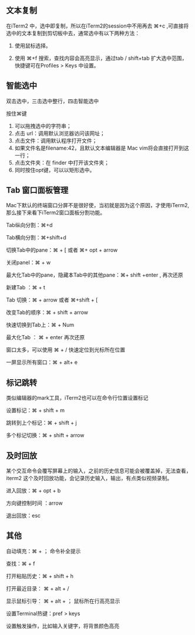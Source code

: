 ## 文本复制

在iTerm2 中，选中即复制，所以在iTerm2的session中不用再去 ⌘+c ,可直接将选中的文本复制到剪切板中去，通常选中有以下两种方法：

1. 使用鼠标选择。

2. 使用 ⌘+f 搜索，查找内容会高亮显示，通过tab / shift+tab 扩大选中范围，快捷键可在Profiles > Keys 中设置。

 

## 智能选中

双击选中，三击选中整行，四击智能选中

按住⌘键

1. 可以拖拽选中的字符串；
2. 点击 url：调用默认浏览器访问该网址；
3. 点击文件：调用默认程序打开文件；
4. 如果文件名是filename:42，且默认文本编辑器是 Mac vim将会直接打开到这一行；
5. 点击文件夹：在 finder 中打开该文件夹；
6. 同时按住opt键，可以以矩形选中。

 

## Tab 窗口面板管理

Mac下默认的终端窗口分屏不是很好使，当初就是因为这个原因，才使用iTerm2,那么接下来看下iTerm2窗口面板分割功能。

Tab纵向分割：⌘+d



Tab横向分割：⌘+shift+d



切换Tab中的pane：⌘ + [  或者 ⌘+ opt + arrow

关闭panel：⌘ + w

最大化Tab中的pane，隐藏本Tab中的其他pane：⌘+ shift +enter , 再次还原



新建Tab ：⌘ + t

Tab 切换：⌘ + arrow 或者 ⌘+shift + [

改变Tab的顺序：⌘ + shift + arrow

快速切换到Tab上：⌘ + Num

最大化Tab ： ⌘ + enter  再次还原

窗口太多，可以使用 ⌘ + / 快速定位到光标所在位置



一屏显示所有窗口：⌘ + alt+ e



## 标记跳转

类似编辑器的mark工具，iTerm2也可以在命令行位置设置标记

设置标记：⌘ + shift + m

跳转到上个标记：⌘ + shift + j

多个标记切换：⌘ + shift + arrow

 

## 及时回放

某个交互命令会覆写屏幕上的输入，之前的历史信息可能会被覆盖掉，无法查看，iterm2 这个及时回放功能，会记录历史输入，输出，有点类似视频录制。



进入回放：⌘ + opt + b 

方向键控制时间 ：arrow  

退出回放：esc

 

## 其他

自动填充：⌘ + ； 命令补全提示 



 

查找：⌘ + f

打开粘贴历史：⌘ + shift + h  



打开最近目录： ⌘ + alt + /

显示鼠标引导： ⌘ + alt + ；  鼠标所在行高亮显示

设置Terminal热键：pref > keys


设置触发操作，比如输入关键字，将背景颜色高亮